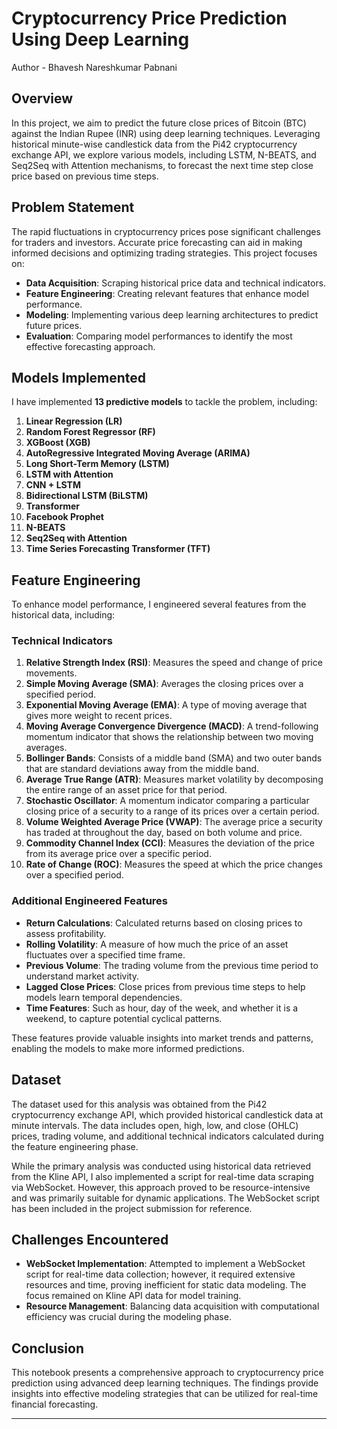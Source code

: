 # Cryptocurrency Price Prediction Using Deep Learning

Author - Bhavesh Nareshkumar Pabnani

## Overview
In this project, we aim to predict the future close prices of Bitcoin (BTC) against the Indian Rupee (INR) using deep learning techniques. Leveraging historical minute-wise candlestick data from the Pi42 cryptocurrency exchange API, we explore various models, including LSTM, N-BEATS, and Seq2Seq with Attention mechanisms, to forecast the next time step close price based on previous time steps.

## Problem Statement
The rapid fluctuations in cryptocurrency prices pose significant challenges for traders and investors. Accurate price forecasting can aid in making informed decisions and optimizing trading strategies. This project focuses on:

- **Data Acquisition**: Scraping historical price data and technical indicators.
- **Feature Engineering**: Creating relevant features that enhance model performance.
- **Modeling**: Implementing various deep learning architectures to predict future prices.
- **Evaluation**: Comparing model performances to identify the most effective forecasting approach.

## Models Implemented
I have implemented **13 predictive models** to tackle the problem, including:

1. **Linear Regression (LR)**
2. **Random Forest Regressor (RF)**
3. **XGBoost (XGB)**
4. **AutoRegressive Integrated Moving Average (ARIMA)**
5. **Long Short-Term Memory (LSTM)**
6. **LSTM with Attention**
7. **CNN + LSTM**
8. **Bidirectional LSTM (BiLSTM)**
9. **Transformer**
10. **Facebook Prophet**
11. **N-BEATS**
12. **Seq2Seq with Attention**
13. **Time Series Forecasting Transformer (TFT)**

## Feature Engineering
To enhance model performance, I engineered several features from the historical data, including:

### Technical Indicators
1. **Relative Strength Index (RSI)**: Measures the speed and change of price movements.
2. **Simple Moving Average (SMA)**: Averages the closing prices over a specified period.
3. **Exponential Moving Average (EMA)**: A type of moving average that gives more weight to recent prices.
4. **Moving Average Convergence Divergence (MACD)**: A trend-following momentum indicator that shows the relationship between two moving averages.
5. **Bollinger Bands**: Consists of a middle band (SMA) and two outer bands that are standard deviations away from the middle band.
6. **Average True Range (ATR)**: Measures market volatility by decomposing the entire range of an asset price for that period.
7. **Stochastic Oscillator**: A momentum indicator comparing a particular closing price of a security to a range of its prices over a certain period.
8. **Volume Weighted Average Price (VWAP)**: The average price a security has traded at throughout the day, based on both volume and price.
9. **Commodity Channel Index (CCI)**: Measures the deviation of the price from its average price over a specific period.
10. **Rate of Change (ROC)**: Measures the speed at which the price changes over a specified period.

### Additional Engineered Features
- **Return Calculations**: Calculated returns based on closing prices to assess profitability.
- **Rolling Volatility**: A measure of how much the price of an asset fluctuates over a specified time frame.
- **Previous Volume**: The trading volume from the previous time period to understand market activity.
- **Lagged Close Prices**: Close prices from previous time steps to help models learn temporal dependencies.
- **Time Features**: Such as hour, day of the week, and whether it is a weekend, to capture potential cyclical patterns.

These features provide valuable insights into market trends and patterns, enabling the models to make more informed predictions.

## Dataset
The dataset used for this analysis was obtained from the Pi42 cryptocurrency exchange API, which provided historical candlestick data at minute intervals. The data includes open, high, low, and close (OHLC) prices, trading volume, and additional technical indicators calculated during the feature engineering phase. 

While the primary analysis was conducted using historical data retrieved from the Kline API, I also implemented a script for real-time data scraping via WebSocket. However, this approach proved to be resource-intensive and was primarily suitable for dynamic applications. The WebSocket script has been included in the project submission for reference.

## Challenges Encountered
- **WebSocket Implementation**: Attempted to implement a WebSocket script for real-time data collection; however, it required extensive resources and time, proving inefficient for static data modeling. The focus remained on Kline API data for model training.
- **Resource Management**: Balancing data acquisition with computational efficiency was crucial during the modeling phase.

## Conclusion
This notebook presents a comprehensive approach to cryptocurrency price prediction using advanced deep learning techniques. The findings provide insights into effective modeling strategies that can be utilized for real-time financial forecasting.

---

